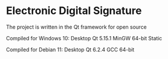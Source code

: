 # Electronic Digital Signature
The project is written in the Qt framework for open source

Compiled for Windows 10: Desktop Qt 5.15.1 MinGW 64-bit Static

Compiled for Debian 11: Desktop Qt 6.2.4 GCC 64-bit
